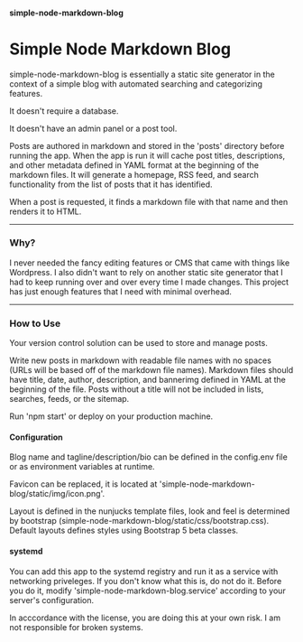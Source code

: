 #### simple-node-markdown-blog
# Simple Node Markdown Blog
simple-node-markdown-blog is essentially a static site generator in the context of a simple blog with automated searching and categorizing features.

It doesn't require a database.

It doesn't have an admin panel or a post tool.

Posts are authored in markdown and stored in the 'posts' directory before running the app.
When the app is run it will cache post titles, descriptions, and other metadata defined in YAML format at the beginning of the markdown files.
It will generate a homepage, RSS feed, and search functionality from the list of posts that it has identified.

When a post is requested, it finds a markdown file with that name and then renders it to HTML.

---

### Why?

I never needed the fancy editing features or CMS that came with things like Wordpress. I also didn't want to rely on another static site generator that I had to keep running over and over every time I made changes. This project has just enough features that I need with minimal overhead.

---

### How to Use
Your version control solution can be used to store and manage posts.

Write new posts in markdown with readable file names with no spaces (URLs will be based off of the markdown file names). Markdown files should have title, date, author, description, and bannerimg defined in YAML at the beginning of the file. Posts without a title will not be included in lists, searches, feeds, or the sitemap.

Run 'npm start' or deploy on your production machine.

#### Configuration
Blog name and tagline/description/bio can be defined in the config.env file or as environment variables at runtime.

Favicon can be replaced, it is located at 'simple-node-markdown-blog/static/img/icon.png'.

Layout is defined in the nunjucks template files, look and feel is determined by bootstrap (simple-node-markdown-blog/static/css/bootstrap.css). Default layouts defines styles using Bootstrap 5 beta classes.

#### systemd
You can add this app to the systemd registry and run it as a service with networking priveleges. If you don't know what this is, do not do it. Before you do it, modify 'simple-node-markdown-blog.service' according to your server's configuration.

In acccordance with the license, you are doing this at your own risk. I am not responsible for broken systems.